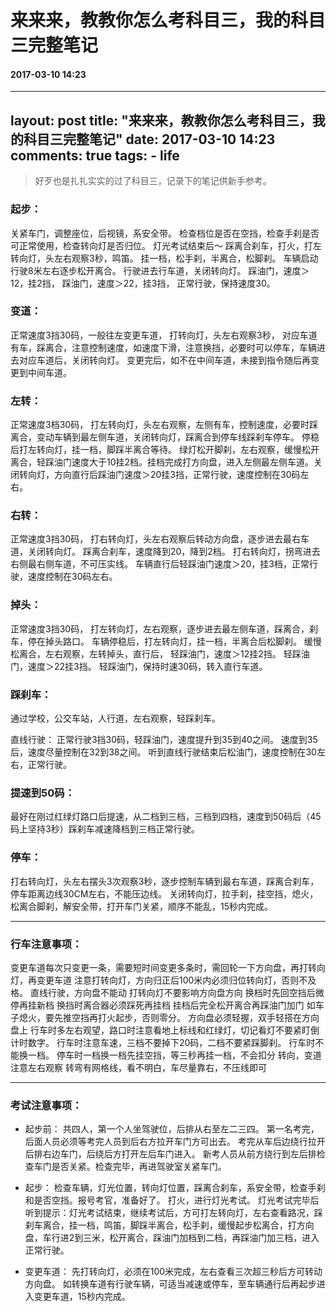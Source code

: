 # 来来来，教教你怎么考科目三，我的科目三完整笔记
#### 2017-03-10 14:23
---
layout: post
title: "来来来，教教你怎么考科目三，我的科目三完整笔记"
date: 2017-03-10 14:23
comments: true
tags:
	- life
---

>好歹也是扎扎实实的过了科目三，记录下的笔记供新手参考。

### 起步：
关紧车门，调整座位，后视镜，系安全带。
检查档位是否在空挡，检查手刹是否可正常使用，检查转向灯是否归位。
灯光考试结束后～
踩离合刹车，打火，打左转向灯，头左右观察3秒，鸣笛。
挂一档，松手刹，半离合，松脚刹。
车辆启动行驶8米左右逐步松开离合。
行驶进去行车道，关闭转向灯。
踩油门，速度＞12，挂2挡，
踩油门，速度＞22，挂3挡，
正常行驶，保持速度30。

### 变道：
正常速度3挡30码，一般往左变更车道，
打转向灯，头左右观察3秒，
对应车道有车，踩离合，注意控制速度，如速度下滑，注意换挡，必要时可以停车，车辆进去对应车道后，关闭转向灯。
变更完后，如不在中间车道，未接到指令随后再变更到中间车道。

### 左转：
正常速度3档30码，
打左转向灯，头左右观察，左侧有车，控制速度，必要时踩离合，变动车辆到最左侧车道，关闭转向灯，踩离合到停车线踩刹车停车。
停稳后打左转向灯，挂一档，脚踩半离合等待。
绿灯松开脚刹，左右观察，缓慢松开离合，轻踩油门速度大于10挂2档。挂档完成打方向盘，进入左侧最左侧车道。关闭转向灯，方向直行后踩油门速度＞20挂3挡，正常行驶，速度控制在30码左右。

### 右转：
正常速度3挡30码，
打右转向灯，头左右观察后转动方向盘，逐步进去最右车道，关闭转向灯。
踩离合刹车，速度降到20，降到2档。
打右转向灯，拐弯进去右侧最右侧车道，不可压实线。
车辆直行后轻踩油门速度＞20，挂3档，正常行驶，速度控制在30码左右。

### 掉头：
正常速度3挡30码，
打左转向灯，左右观察，逐步进去最左侧车道，踩离合，刹车，停在掉头路口。
车辆停稳后，打左转向灯，挂一档，半离合后松脚刹。
缓慢松离合，左右观察，左转掉头，直行后，
轻踩油门，速度＞12挂2挡。
轻踩油门，速度＞22挂3挡。
轻踩油门，保持时速30码，转入直行车道。

### 踩刹车：
通过学校，公交车站，人行道，左右观察，轻踩刹车。

直线行驶：
正常行驶3挡30码，轻踩油门，速度提升到35到40之间。
速度到35后，速度尽量控制在32到38之间。
听到直线行驶结束后松油门，速度控制在30左右，正常行驶。

### 提速到50码：
最好在刚过红绿灯路口后提速，从二档到三档，三档到四档，速度到50码后（45码上坚持3秒）踩刹车减速降档到三档正常行驶。

### 停车：
打右转向灯，头左右摆头3次观察3秒，逐步控制车辆到最右车道，踩离合刹车，停车距离边线30CM左右，不能压边线。
关闭转向灯，拉手刹，挂空挡，熄火，松离合脚刹，解安全带，打开车门关紧，顺序不能乱，15秒内完成。

***

### 行车注意事项：
变更车道每次只变更一条，需要短时间变更多条时，需回轮一下方向盘，再打转向灯，再变更车道
注意打转向灯，方向归正后100米内必须归位转向灯，否则不及格。
直线行驶，方向盘不能动
打转向灯不要影响方向盘方向
换档时先回空挡后微停再挂新档
换挡时离合器必须踩死再挂档
挂档后完全松开离合再踩油门加门
如车子熄火，要先推空挡再打火起步，否则零分。
方向盘必须轻握，双手轻搭在方向盘上
行车时多左右观望，路口时注意看地上标线和红绿灯，切记看灯不要紧盯倒计时数字。
行车时注意车速，三档不要掉下20码，二档不要紧踩脚刹。
行车时不能换一档。
停车时一档换一档先挂空挡，等三秒再挂一档，不会扣分
转向，变道注意左右观察
转弯有网格线，看不明白，车尽量靠右，不压线即可

***

### 考试注意事项：
- 起步前：
  共四人，第一个人坐驾驶位，后排从右至左二三四。
  第一名考完，后面人员必须等考完人员到后右方拉开车门方可出去。
  考完从车后边绕行拉开后排右边车门，后绕后方打开左后车门进入。
  新考人员从前方绕行到左后排检查车门是否关紧。检查完毕，再进驾驶室关紧车门。

- 起步：
  检查车辆，灯光位置，转向灯位置，踩离合刹车，系安全带，检查手刹和是否空挡。报号考官，准备好了。
  打火，进行灯光考试。
  灯光考试完毕后听到提示：灯光考试结束，继续考试后，方可打左转向灯，左右查看路况，踩刹车离合，挂一档，鸣笛，脚踩半离合，松手刹，缓慢起步松离合，打方向盘，车行进2到三米，松开离合，踩油门加档到二档，再踩油门加三档，进入正常行驶。

- 变更车道：
  先打转向灯，必须在100米完成，左右查看三次超三秒后方可转动方向盘。
  如转换车道有行驶车辆，可适当减速或停车，至车辆通行后再起步进入变更车道，15秒内完成。
